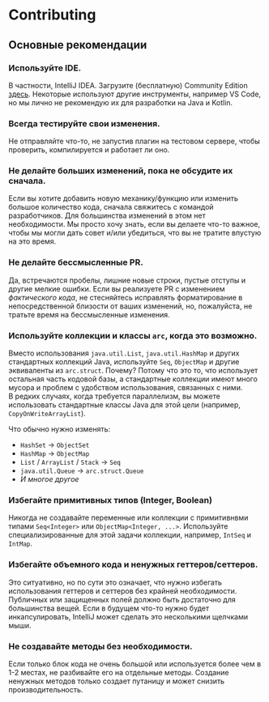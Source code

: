# Contributing

## Основные рекомендации

### Используйте IDE.
В частности, IntelliJ IDEA. Загрузите (бесплатную) Community Edition [здесь](https://www.jetbrains.com/idea/download/). Некоторые используют другие инструменты, например VS Code, но мы лично не рекомендую их для разработки на Java и Kotlin.


### Всегда тестируйте свои изменения.
Не отправляйте что-то, не запустив плагин на тестовом сервере, чтобы проверить, компилируется и работает ли оно.


### Не делайте больших изменений, пока не обсудите их сначала.
Если вы хотите добавить новую механику/функцию или изменить большое количество кода, сначала свяжитесь с командой разработчиков.
Для большинства изменений в этом нет необходимости. Мы просто хочу знать, если вы делаете что-то важное, чтобы мы могли дать совет и/или убедиться, что вы не тратите впустую на это время.


### Не делайте бессмысленные PR.
Да, встречаются пробелы, лишние новые строки, пустые отступы и другие мелкие ошибки. Если вы реализуете PR с изменением *фактического кода*, не стесняйтесь исправлять форматирование в непосредственной близости от ваших изменений, но, пожалуйста, не тратьте время на бессмысленные изменения.


### Используйте коллекции и классы `arc`, когда это возможно.
Вместо использования `java.util.List`, `java.util.HashMap` и других стандартных коллекций Java, используйте `Seq`, `ObjectMap` и другие эквиваленты из `arc.struct`.
Почему? Потому что это то, что использует остальная часть кодовой базы, а стандартные коллекции имеют много мусора и проблем с удобством использования, связанных с ними.  
В редких случаях, когда требуется параллелизм, вы можете использовать стандартные классы Java для этой цели (например, `CopyOnWriteArrayList`).  

Что обычно нужно изменять:
- `HashSet` -> `ObjectSet`
- `HashMap` -> `ObjectMap`
- `List` / `ArrayList` / `Stack` -> `Seq`
- `java.util.Queue` -> `arc.struct.Queue`
- *И многое другое*


### Избегайте примитивных типов (Integer, Boolean)
Никогда не создавайте переменные или коллекции с примитивнвми типами `Seq<Integer>` или `ObjectMap<Integer, ...>`. Используйте специализированные для этой задачи коллекции, например, `IntSeq` и `IntMap`.


### Избегайте объемного кода и ненужных геттеров/сеттеров.
Это ситуативно, но по сути это означает, что нужно избегать использования геттеров и сеттеров без крайней необходимости. Публичных или защищенных полей должно быть достаточно для большинства вещей. 
Если в будущем что-то нужно будет инкапсулировать, IntelliJ может сделать это несколькими щелчками мыши.


### Не создавайте методы без необходимости.
Если только блок кода не очень большой или используется более чем в 1-2 местах, не разбивайте его на отдельные методы. Создание ненужных методов только создает путаницу и может снизить производительность.  

